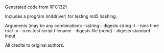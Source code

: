 Generated code from RFC1321

Includes a program (mddriver) for testing md5 hashing.

Arguments (may be any combination):
  -sstring - digests string
  -t       - runs time trial
  -x       - runs test script
  filename - digests file
  (none)   - digests standard input

All credits to original authors.
